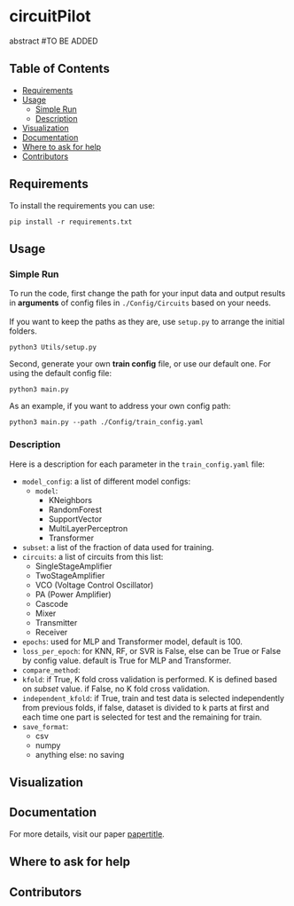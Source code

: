 # circuitPilot
abstract #TO BE ADDED

## Table of Contents

  * [Requirements](#requirements)
  * [Usage](#usage)
    * [Simple Run](#simple-run)
    * [Description](#description)
  * [Visualization](#visualization)
  * [Documentation](#documentation)
  * [Where to ask for help](#where-to-ask-for-help)
  * [Contributors](#contributors)

## Requirements

To install the requirements you can use:

```
pip install -r requirements.txt
```

## Usage

### Simple Run
To run the code, first change the path for your input data and output results in **arguments** of config files in `./Config/Circuits` based on your needs. <br><br>
If you want to keep the paths as they are, use `setup.py` to arrange the initial folders.

```
python3 Utils/setup.py
```

Second, generate your own **train config** file, or use our default one. For using the default config file:

```
python3 main.py
```

As an example, if you want to address your own config path:

```
python3 main.py --path ./Config/train_config.yaml
```

### Description
Here is a description for each parameter in the `train_config.yaml` file:

  * `model_config`: a list of different model configs:
    * `model`: 
      * KNeighbors
      * RandomForest
      * SupportVector
      * MultiLayerPerceptron
      * Transformer
  * `subset`: a list of the fraction of data used for training.
  * `circuits`: a list of circuits from this list:
    * SingleStageAmplifier
    * TwoStageAmplifier
    * VCO (Voltage Control Oscillator)
    * PA (Power Amplifier)
    * Cascode
    * Mixer
    * Transmitter
    * Receiver
  * `epochs`: used for MLP and Transformer model, default is 100.
  * `loss_per_epoch`: for KNN, RF, or SVR is False, else can be True or False by config value. default is True for MLP and Transformer.
  * `compare_method`:
  * `kfold`: if True, K fold cross validation is performed. K is defined based on *subset* value. if False, no K fold cross validation.
  * `independent_kfold`: if True, train and test data is selected independently from previous folds, if false, dataset is divided to k parts at first and each time one part is selected for test and the remaining for train.
  * `save_format`: 
    * csv
    * numpy
    * anything else: no saving

## Visualization


## Documentation
  
  For more details, visit our paper [papertitle](link).

## Where to ask for help

## Contributors